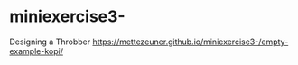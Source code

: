 # miniexercise3-
Designing a Throbber
 <https://mettezeuner.github.io/miniexercise3-/empty-example-kopi/> 
